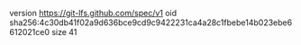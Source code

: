 version https://git-lfs.github.com/spec/v1
oid sha256:4c30db41f02a9d636bce9cd9c9422231ca4a28c1fbebe14b023ebe6612021ce0
size 41
